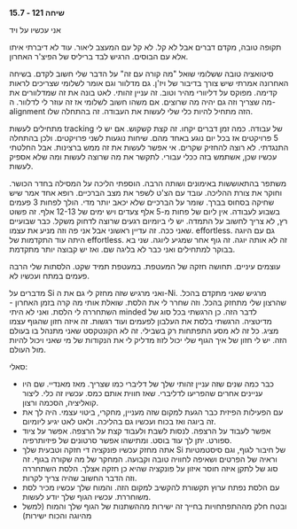 **שיחה 121 \- 15.7**

אני עכשיו על ויד

תקופה טובה, מקדם דברים אבל לא קל. לא קל עם המעצב ליאור. עוד לא דיברתי איתו אלא עם הבוסים. הרגיש לבד בריליס של הפיצ'ר האחרון. 

סיטואציה טובה ששלומי שואל "מה קורה עם זה" על הדבר שלי חשוב לקדם. בשיחה האחרונה אמרתי שיש צורך בדיבור של ויז'ן. גם מדלוור וגם אומר לשלומי שצריכים לראות קדימה. מפוקס על דליוורי מהיר וטוב. זה עניין זהותי. לאט בונה את זה שמדלוורים את מה שצריך וזה גם יהיה מה שרוצים. אם משהו חשוב לשלומי אז זה עוזר לי לדלוור. ה-alignment הזה מתחיל להיות כלי שלי לעשות את העבודה. זה בהתחלה שלו. 

מתחילים לעשות tracking של עבודה. כמה זמן דברים יקחו. זה קצת קשקוש. אם יש לי 5 פרויקטים אז בכל יום נוגע באחד מהם. שיחות נוגעות לשני פרויקטים. ולכן בהתחלה התנגדתי. לא רוצה להחזיק שקרים. אי אפשר לעשות את זה ממש ברצינות. אבל החלטתי עכשיו שכן, אשתמש בזה ככלי עבורי. לתקשר את מה שרוצה לעשות ומה שלא אספיק לעשות. 

משתפר בהתאוששות באימונים ושותה הרבה. הוספתי הליכה על המסילה בחדר הכושר. וחוקר את צורת ההליכה. עובד עם הצ'ט לשפר את מצב הברכיים. רופא אחד אמר שיש שחיקה בסחוס בברך. שומר על הברכיים שלא יכאב יותר מדי. הולך לפחות 3 פעמים בשבוע לעבודה. אין ליום של פחות מ-5 אלף צעדים ויש ימים של 12-13 אלף. זה פשוט רץ, לא צריך לחשוב על התמדה. יש לי ביומיום רגעים שרוצה לדחוק משקל. כבר שבועיים שאני ככה. זה עדיין ראשוני אבל אני פה וזה מניע את עצמו. effortless. גם עם היוגה היתה עוד התקדמות של effortless. זה לא אותה יוגה. זה גוף אחר שמגיע ליוגה. שני בא בבוקר למתחילים ואני כבר לא בליגה שם. ואז יש קבוצה יותר מתקדמת. 

עוצמים עיניים. תחושה חזקה של המעטפת. במעטפת תמיד שקט. הלסתות שלי הרבה פעמים במתח ועכשיו לא. 

מדברים על Si ואני מרגיש שזה מחזק לי גם את ה-Ni. מרגיש שאני מתקדם בהכל. שהרצון שלי מתחזק בהכל. וזה שחרר לי את הלסת. שואלת אותי מה קרה בזמן האחרון \- השתחררה לי הלסת. ואני לא היתי minded לדבר הזה. כן הרגשתי בכל סוג של מדיטציה. הרגשתי בלסת את העלבון לפעמים ועוד רגשות. זה איזה חזון שהגוף עצמו מציג. כל זה לא מסע התפתחות רק בשבילי. זה לא הקונטקסט שאני מתנהל בו בעולם הזה. יש לי חזון של איך הגוף שלי יכול לזוז מדליק לי את הנקודות של מי שאני ויכול להיות מול העולם. 

סאלי:

* כבר כמה שנים שזה עניין זהותי שלך של דליברי כמו שצריך. מאז מאנדיי. שם היו עניינים אחרים שהפריעו לדליברי. שאז חווית אותם כמס. עכשיו זה כלי. ליצור קואליציה, הסכמה ורצון.  
* עם הפעילות הפיזית כבר הגעת למקום שזה מעניין, מחקרי, ביטוי עצמי. היה לך את זה ביוגה ואז בכוח ועכשיו גם בהליכה. ולאט לאט יגיע ליומיום.   
* אפשר לעבוד על הרצפה. לנסות לשבת ולעבוד קצת על הרצפה. אפשר על ציוד ספורט. יתן לך עוד בוסט. ומתישהו אפשר סרטונים של פיזיותרפיה.   
* אתה מחזק עכשיו פונקציה די חזקה וטבעית שלך Si של חיבור לגוף, וגם סיסטמטיות וראיה של הפרטים ושאיפה לחוויה טובה וקבועה. המחקר של מה שקורה בגוף. זה סוג של לתקן איזה חוסר איזון על פונקציה שהיא כן חזקה אצלך. הלסת השתחררה וזה הדבר החשוב שהיה צריך לקרות.   
* עם הלסת נפתח ערוץ תקשורת להקשיב למקום הזה. והמוח שלך עכשיו מכיר לסת משוחררת. עכשיו הגוף שלך יודע לעשות.   
* ובטח חלק מההתפתחויות בחייך זה ישירות מההשתנות של הגוף שלך והמוח (למשל מהיוגה והכוח ישירות)

